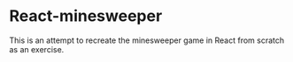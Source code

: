# React-minesweeper

This is an attempt to recreate the minesweeper game in React from scratch as an exercise.

